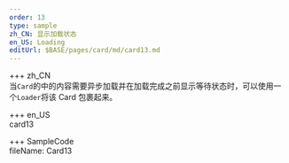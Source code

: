 ```yaml
---
order: 13
type: sample
zh_CN: 显示加载状态
en_US: Loading
editUrl: $BASE/pages/card/md/card13.md
---
```


+++ zh_CN  
 当<Code>Card</Code>的中的内容需要异步加载并在加载完成之前显示等待状态时，可以使用一个<Code>Loader</Code>将该 Card 包裹起来。

+++ en_US  
card13

+++ SampleCode  
fileName: Card13
